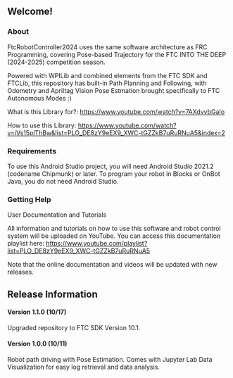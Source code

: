 ## Welcome!

### About

FtcRobotController2024 uses the same software architecture as FRC Programming, covering Pose-based Trajectory for the FTC INTO THE DEEP (2024-2025) competition season.

Powered with WPILib and combined elements from the FTC SDK and FTCLib, this repository has built-in Path Planning and Following, with Odometry and Apriltag Vision Pose Estmation brought specifically to FTC Autonomous Modes :)

What is this Library for?: https://www.youtube.com/watch?v=7AXdvvbGaIo

How to use this Library: https://www.youtube.com/watch?v=iVs15plThBw&list=PLO_DE8zY9eEX9_XWC-tGZZkB7uRuRNuA5&index=2

### Requirements

To use this Android Studio project, you will need Android Studio 2021.2 (codename Chipmunk) or later. To program your robot in Blocks or OnBot Java, you do not need Android Studio.

### Getting Help

User Documentation and Tutorials

All information and tutorials on how to use this software and robot control system will be uploaded on YouTube. You can access this documentation playlist here: https://www.youtube.com/playlist?list=PLO_DE8zY9eEX9_XWC-tGZZkB7uRuRNuA5

Note that the online documentation and videos will be updated with new releases.

## Release Information

#### Version 1.1.0 (10/17)

Upgraded repository to FTC SDK Version 10.1.

#### Version 1.0.0 (10/11)

Robot path driving with Pose Estimation. Comes with Jupyter Lab Data Visualization for easy log retrieval and data analysis.
